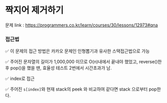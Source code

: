 # 짝지어 제거하기

문제 link : https://programmers.co.kr/learn/courses/30/lessons/12973#qna

### 접근법  
✅ 이 문제의 접근 방법은 카카오 문제인 인형뽑기과 유사한 스택접근법으로 가능 

✅ 주어진 문자열의 길이가 1,000,000 이므로 O(n)내에서 끝내야 했었고,   reverse()한 후 pop()을 했을 땐, 효율성 테스트 2번에서 시간초과가 남.  

✅  index로 접근 

✅  주어진 ```s[index]```와 현재 stack의 peek  와 비교하여 같다면 stack 으로부터  pop한다. 

